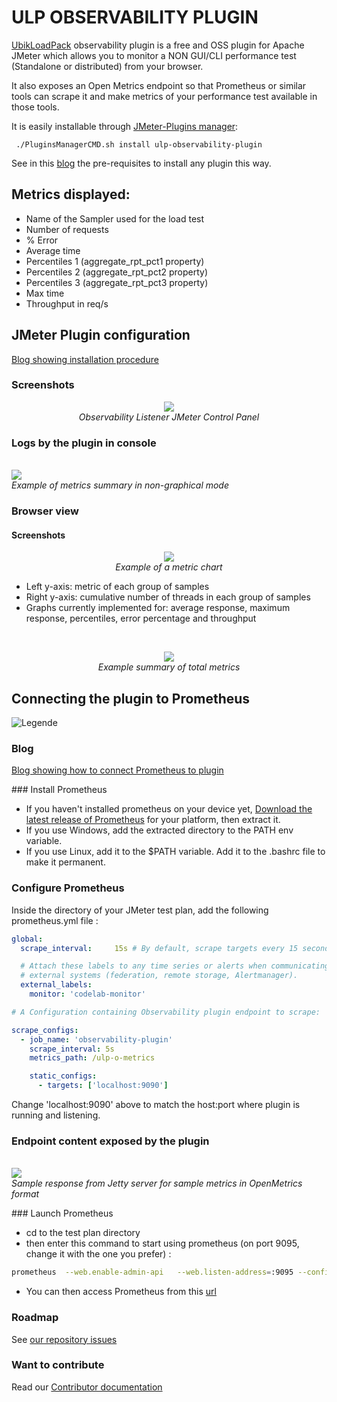 # ULP OBSERVABILITY PLUGIN

[UbikLoadPack](https://UbikLoadPack.com) observability plugin is a free and OSS plugin for Apache JMeter which allows you to monitor a NON GUI/CLI performance test (Standalone or distributed) from your browser.

It also exposes an Open Metrics endpoint so that Prometheus or similar tools can scrape it and make metrics of your performance test available in those tools.

It is easily installable through [JMeter-Plugins manager](<https://jmeter-plugins.org/?search=observability>):

```
 ./PluginsManagerCMD.sh install ulp-observability-plugin
```

See in this [blog](https://www.ubik-ingenierie.com/blog/update-jmeter-plugins-in-ci-cd-pipeline/) the pre-requisites to install any plugin this way.

## Metrics displayed:

- Name of the Sampler used for the load test
- Number of requests
- % Error
- Average time
- Percentiles 1 (aggregate_rpt_pct1 property)
- Percentiles 2 (aggregate_rpt_pct2 property)
- Percentiles 3 (aggregate_rpt_pct3 property)
- Max time
- Throughput in req/s

## JMeter Plugin configuration

[Blog showing installation procedure](https://www.ubik-ingenierie.com/blog/ubik-load-pack-observability-plugin/)

### Screenshots

<p align="center">
<img src=screenshot/ulp_observability1.png><br/>
<em>Observability Listener JMeter Control Panel</em> 
<br/>

### Logs by the plugin in console

<br/>
<img src=screenshot/ulp_observability2.png><br/>
<em>Example of metrics summary in non-graphical mode</em>
<br/>

### Browser view

#### Screenshots

<p align="center">
<img src=screenshot/ulp_observability3.png><br/>
<em>Example of a metric chart</em> <br />
</p>

- Left y-axis: metric of each group of samples
- Right y-axis: cumulative number of threads in each group of samples
- Graphs currently implemented for: average response, maximum response, percentiles, error percentage and throughput

<br />
<p align="center">
<img src=screenshot/ulp_observability4.png><br/>
<em>Example summary of total metrics</em> <br />
</p>


## Connecting the plugin to Prometheus

![Legende](screenshot/Prometheus.png)

### Blog

[Blog showing how to connect Prometheus to plugin](https://www.ubik-ingenierie.com/blog/ubik-load-pack-observability-plugin-connect-the-plugin-to-prometheus/)

### Install Prometheus

- If you haven't installed prometheus on your device yet, 
[Download the latest release of Prometheus](https://prometheus.io/download/) for your platform, then extract it.
- If you use Windows, add the extracted directory to the PATH env variable.
- If you use Linux, add it to the $PATH variable. Add it to the .bashrc file to make it permanent.

### Configure Prometheus

Inside the directory of your JMeter test plan, add the following prometheus.yml file :

```yml
global:
  scrape_interval:     15s # By default, scrape targets every 15 seconds.

  # Attach these labels to any time series or alerts when communicating with
  # external systems (federation, remote storage, Alertmanager).
  external_labels:
    monitor: 'codelab-monitor'

# A Configuration containing Observability plugin endpoint to scrape:

scrape_configs:
  - job_name: 'observability-plugin'
    scrape_interval: 5s
    metrics_path: /ulp-o-metrics

    static_configs:
      - targets: ['localhost:9090']
```

Change 'localhost:9090' above to match the host:port where plugin is running and listening.

### Endpoint content exposed by the plugin

<br/>
<img src=screenshot/ulp_observability5.png><br/>
<em>Sample response from Jetty server for sample metrics in OpenMetrics format</em>
</p>


### Launch Prometheus

- cd to the test plan directory
- then enter this command to start using prometheus (on port 9095, change it with the one you prefer) :

```bash
prometheus  --web.enable-admin-api   --web.listen-address=:9095 --config.file=prometheus.yml
```

- You can then access Prometheus from this [url](http://localhost:9095/graph>)

### Roadmap

See [our repository issues](https://github.com/ubikingenierie/ulp-observability-plugin/issues?q=is%3Aopen+is%3Aissue+milestone%3A1.0.0)

### Want to contribute

Read our [Contributor documentation](contributor-jumpstart.md)